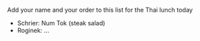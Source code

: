 Add your name and your order to this list for the Thai lunch today

* Schrier: Num Tok (steak salad)
* Roginek: ...
